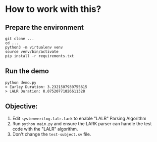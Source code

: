 # How to work with this?

## Prepare the environment

```
git clone ...
cd ...
python3 -m virtualenv venv
source venv/bin/activate
pip install -r requirements.txt
```

## Run the demo

```
python demo.py
> Earley Duration: 3.2321507930755615
> LALR Duration: 0.07520771026611328
```

## Objective:
1. Edit `systemverilog.lalr.lark` to enable "LALR" Parsing Algorithm
2. Run `python main.py` and ensure the LARK parser can handle the test code with the "LALR" algorithm.
3. Don't change the `test-subject.sv` file.

